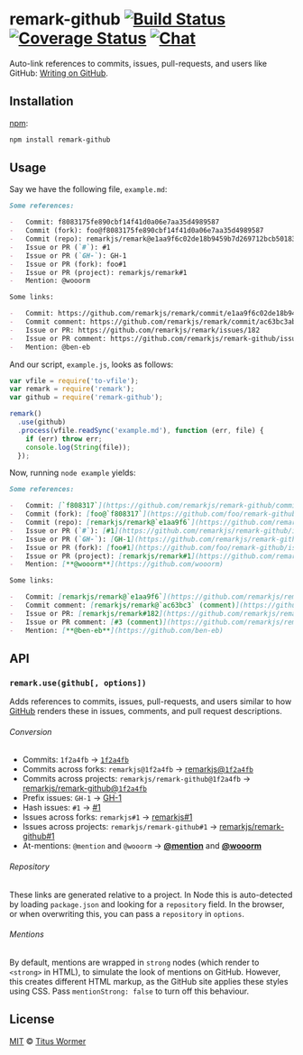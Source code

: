 # remark-github [![Build Status][build-badge]][build-status] [![Coverage Status][coverage-badge]][coverage-status] [![Chat][chat-badge]][chat]

Auto-link references to commits, issues, pull-requests, and users like
GitHub: [Writing on GitHub][writing-on-github].

## Installation

[npm][]:

```bash
npm install remark-github
```

## Usage

Say we have the following file, `example.md`:

```markdown
Some references:

-   Commit: f8083175fe890cbf14f41d0a06e7aa35d4989587
-   Commit (fork): foo@f8083175fe890cbf14f41d0a06e7aa35d4989587
-   Commit (repo): remarkjs/remark@e1aa9f6c02de18b9459b7d269712bcb50183ce89
-   Issue or PR (`#`): #1
-   Issue or PR (`GH-`): GH-1
-   Issue or PR (fork): foo#1
-   Issue or PR (project): remarkjs/remark#1
-   Mention: @wooorm

Some links:

-   Commit: https://github.com/remarkjs/remark/commit/e1aa9f6c02de18b9459b7d269712bcb50183ce89
-   Commit comment: https://github.com/remarkjs/remark/commit/ac63bc3abacf14cf08ca5e2d8f1f8e88a7b9015c#commitcomment-16372693
-   Issue or PR: https://github.com/remarkjs/remark/issues/182
-   Issue or PR comment: https://github.com/remarkjs/remark-github/issues/3#issue-151160339
-   Mention: @ben-eb
```

And our script, `example.js`, looks as follows:

```javascript
var vfile = require('to-vfile');
var remark = require('remark');
var github = require('remark-github');

remark()
  .use(github)
  .process(vfile.readSync('example.md'), function (err, file) {
    if (err) throw err;
    console.log(String(file));
  });
```

Now, running `node example` yields:

```markdown
Some references:

-   Commit: [`f808317`](https://github.com/remarkjs/remark-github/commit/f8083175fe890cbf14f41d0a06e7aa35d4989587)
-   Commit (fork): [foo@`f808317`](https://github.com/foo/remark-github/commit/f8083175fe890cbf14f41d0a06e7aa35d4989587)
-   Commit (repo): [remarkjs/remark@`e1aa9f6`](https://github.com/remarkjs/remark/commit/e1aa9f6c02de18b9459b7d269712bcb50183ce89)
-   Issue or PR (`#`): [#1](https://github.com/remarkjs/remark-github/issues/1)
-   Issue or PR (`GH-`): [GH-1](https://github.com/remarkjs/remark-github/issues/1)
-   Issue or PR (fork): [foo#1](https://github.com/foo/remark-github/issues/1)
-   Issue or PR (project): [remarkjs/remark#1](https://github.com/remarkjs/remark/issues/1)
-   Mention: [**@wooorm**](https://github.com/wooorm)

Some links:

-   Commit: [remarkjs/remark@`e1aa9f6`](https://github.com/remarkjs/remark/commit/e1aa9f6c02de18b9459b7d269712bcb50183ce89)
-   Commit comment: [remarkjs/remark@`ac63bc3` (comment)](https://github.com/remarkjs/remark/commit/ac63bc3abacf14cf08ca5e2d8f1f8e88a7b9015c#commitcomment-16372693)
-   Issue or PR: [remarkjs/remark#182](https://github.com/remarkjs/remark/issues/182)
-   Issue or PR comment: [#3 (comment)](https://github.com/remarkjs/remark-github/issues/3#issue-151160339)
-   Mention: [**@ben-eb**](https://github.com/ben-eb)
```

## API

### `remark.use(github[, options])`

Adds references to commits, issues, pull-requests, and users similar to how
[GitHub][writing-on-github] renders these in issues, comments, and pull request
descriptions.

###### Conversion

*   Commits:
    `1f2a4fb` → [`1f2a4fb`][sha]
*   Commits across forks:
    `remarkjs@1f2a4fb` → [remarkjs@`1f2a4fb`][user-sha]
*   Commits across projects:
    `remarkjs/remark-github@1f2a4fb` →
    [remarkjs/remark-github@`1f2a4fb`][project-sha]
*   Prefix issues:
    `GH-1` → [GH-1][issue]
*   Hash issues:
    `#1` → [#1][issue]
*   Issues across forks:
    `remarkjs#1` → [remarkjs#1][user-issue]
*   Issues across projects:
    `remarkjs/remark-github#1` → [remarkjs/remark-github#1][project-issue]
*   At-mentions:
    `@mention` and `@wooorm` →
    [**@mention**][mentions] and [**@wooorm**][mention]

###### Repository

These links are generated relative to a project.  In Node this is
auto-detected by loading `package.json` and looking for a `repository`
field.  In the browser, or when overwriting this, you can pass a
`repository` in `options`.

###### Mentions

By default, mentions are wrapped in `strong` nodes (which render to
`<strong>` in HTML), to simulate the look of mentions on GitHub.
However, this creates different HTML markup, as the GitHub site applies
these styles using CSS.  Pass `mentionStrong: false` to turn off this
behaviour.

## License

[MIT][license] © [Titus Wormer][author]

<!-- Definitions -->

[build-badge]: https://img.shields.io/travis/remarkjs/remark-github.svg

[build-status]: https://travis-ci.org/remarkjs/remark-github

[coverage-badge]: https://img.shields.io/codecov/c/github/remarkjs/remark-github.svg

[coverage-status]: https://codecov.io/github/remarkjs/remark-github

[chat-badge]: https://img.shields.io/gitter/room/remarkjs/Lobby.svg

[chat]: https://gitter.im/remarkjs/Lobby

[license]: LICENSE

[author]: http://wooorm.com

[npm]: https://docs.npmjs.com/cli/install

[writing-on-github]: https://help.github.com/articles/writing-on-github/#references

[sha]: https://github.com/remarkjs/remark-github/commit/1f2a4fb8f88a0a98ea9d0c0522cd538a9898f921

[user-sha]: https://github.com/remarkjs/remark-github/commit/1f2a4fb8f88a0a98ea9d0c0522cd538a9898f921

[project-sha]: https://github.com/remarkjs/remark-github/commit/1f2a4fb8f88a0a98ea9d0c0522cd538a9898f921

[issue]: https://github.com/remarkjs/remark-github/issues/1

[user-issue]: https://github.com/remarkjs/remark-github/issues/1

[project-issue]: https://github.com/remarkjs/remark-github/issues/1

[mentions]: https://github.com/blog/821

[mention]: https://github.com/wooorm
